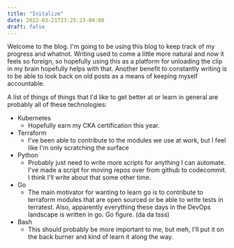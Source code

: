 ```yaml
---
title: "Initalize"
date: 2022-03-21T23:25:23-04:00
draft: false
---
```


Welcome to the blog. I'm going to be using this blog to keep track of my progress and whatnot. Writing used to come a little more natural and now it feels so foreign, so hopefully using this as a platform for unloading the clip in my brain hopefully helps with that. Another benefit to constantly writing is to be able to look back on old posts as a means of keeping myself accountable.

A list of things of things that I'd like to get better at or learn in general are probably all of these technologies:

- Kubernetes
  - Hopefully earn my CKA certification this year.
- Terraform
  - I've been able to contribute to the modules we use at work, but I feel like I'm only scratching the surface
- Python
  - Probably just need to write more scripts for anything I can automate. I've made a script for moving repos over from github to codecommit. I think I'll write about that some other time.
- Go
  - The main motivator for wanting to learn go is to contribute to terraform modules that are open sourced or be able to write tests in terratest. Also, apparently everything these days in the DevOps landscape is written in go. Go figure. (da da tsss)
- Bash
  - This should probably be more important to me, but meh, I'll put it on the back burner and kind of learn it along the way. 
